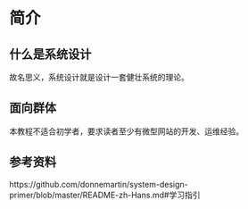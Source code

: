 # 简介

## 什么是系统设计

故名思义，系统设计就是设计一套健壮系统的理论。

## 面向群体

本教程不适合初学者，要求读者至少有微型网站的开发、运维经验。

## 参考资料

<div class="link">https://github.com/donnemartin/system-design-primer/blob/master/README-zh-Hans.md#学习指引</div>
